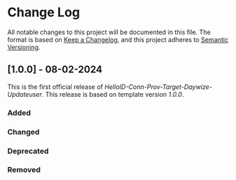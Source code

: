 # Change Log

All notable changes to this project will be documented in this file. The format is based on [Keep a Changelog](https://keepachangelog.com), and this project adheres to [Semantic Versioning](https://semver.org).

## [1.0.0] - 08-02-2024

This is the first official release of _HelloID-Conn-Prov-Target-Daywize-Updateuser_. This release is based on template version _1.0.0_.

### Added

### Changed

### Deprecated

### Removed
